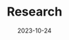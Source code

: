 ---
title: 'Research'
date: 2023-10-24
type: landing

design:
  spacing: '5rem'

# Note: `username` refers to the user's folder name in `content/authors/`

# Page sections
sections:
  - block: resume-experience
    content:
      title: Experience
      items:
        - title: Senior Developer
          company: Tech Company
          location: San Francisco, CA
          date_start: 2020-01-01
          date_end: 2020-01-01
          description: |
            Led development of key features
            Mentored junior developers
            Improved system performance by 40%
        - title: Software Engineer
          company: Startup Inc
          location: New York, NY
          date_start: 2018-06-01
          date_end: 2019-12-31
          description: Developed web applications using modern technologies
    design:
      columns: "1"
---